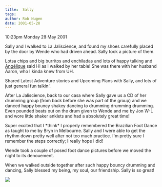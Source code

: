 ```yaml
---
title:  Sally
tags: 
author: Rob Nugen
date: 2001-05-28
---
```


<p class=date>10:23pm Monday 28 May 2001</p>

<p>Sally and I walked to La Jaliscience, and found my
shoes carefully placed by the door by Wende who had
driven ahead.  Sally took a picture of them.</p>

<p>Lotsa chips and big burritos and enchiladas and
lots of happy talking and <a
href="http://freeweb.pdq.net/ajamail/">Angélique</a>
said HI as I walked by her table!  She was there with
her husband Aaron, who I kinda knew from UH.</p>

<p>Shared Latest Adventure stories and Upcoming Plans
with Sally, and lots of just general fun talkin'.</p>

<p>After La Jaliscience, back to our casa where Sally
gave us a CD of her drumming group (from back before
she was part of the group) and we danced happy bouncy
shakey dancing to drumming drumming drumming.  Even
pounded beats out on the drum given to Wende and me by
Jon W-L and wore little shaker anklets and had a
absolutely great time!</p>

<p>Super excited that I *think* I properly remembered
the Brazilian Foot Dance as taught to me by Bryn in
Melbourne.  Sally and I were able to get the rhythm
down pretty well after not too much practice.  I'm
pretty sure I remember the steps correctly; I really
hope I did!</p>

<p>Wende took a couple of posed foot dance pictures
before we moved the night to its denouement.</p>

<p>When we walked outside together after such happy
bouncy drumming and dancing, Sally blessed my being,
my soul, our friendship.  Sally is so great!</p>

<p><img src="/images/rob/wL-ROB.gif"/></p>
